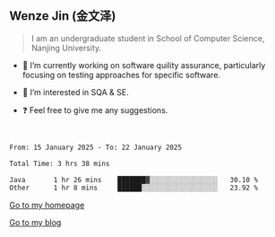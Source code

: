 ## Wenze Jin (金文泽)

> I am an undergraduate student in School of Computer Science, Nanjing University.

- 🔭 I’m currently working on software quility assurance, particularly focusing on testing approaches for specific software.
  
- 🌱 I’m interested in SQA & SE.
  
- ❓ Feel free to give me any suggestions.  

<br>  

<!--START_SECTION:waka-->

```txt
From: 15 January 2025 - To: 22 January 2025

Total Time: 3 hrs 38 mins

Java       1 hr 26 mins    ███████▓░░░░░░░░░░░░░░░░░   30.10 %
Other      1 hr 8 mins     ██████░░░░░░░░░░░░░░░░░░░   23.92 %
```

<!--END_SECTION:waka-->

[Go to my homepage](https://wenzejin.github.io)

[Go to my blog](https://wenzejin.notion.site/Wenze-Jin-s-Blog-1635e9fa7b6d80b3adcedfacc74aa717?pvs=4)
